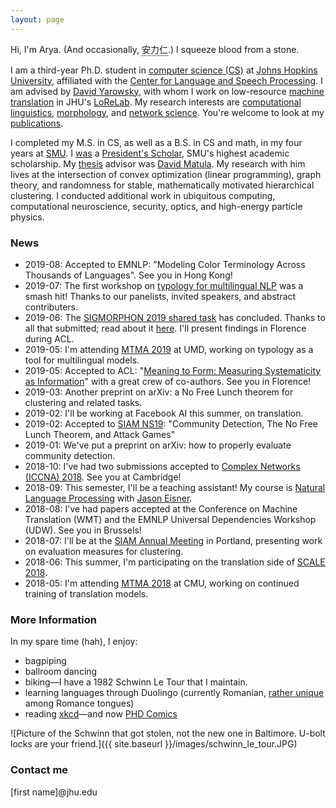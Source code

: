 ```yaml
---
layout: page
---
```


<style>
/* Tooltip container */
.tooltip {
  position: relative;
  display: inline-block;
  border-bottom: 1px dotted black; /* If you want dots under the hoverable text */
}

/* Tooltip text */
.tooltip .tooltiptext {
  visibility: hidden;
  width: 300px;
  background-color: black;
  color: #fff;
  text-align: center;
  padding: 5px 0;
  border-radius: 6px;
 
  /* Position the tooltip text - see examples below! */
  position: absolute;
  z-index: 1;
}

/* Show the tooltip text when you mouse over the tooltip container */
.tooltip:hover .tooltiptext {
  visibility: visible;
}
</style>


Hi, I'm Arya. (And occasionally,  <span class="tooltip">安力仁<span class="tooltiptext"> Bestowed upon me by the boundlessly clever Shuoyang Ding. <a href="http://www.cs.jhu.edu/~sding/">http://www.cs.jhu.edu/~sding/</a></span></span>.) I squeeze blood from a stone.

I am a third-year Ph.D. student in [computer science (CS)](https://www.cs.jhu.edu) at [Johns Hopkins University](https://www.jhu.edu), affiliated with the [Center for Language and Speech Processing](https://www.clsp.jhu.edu).
I am advised by [David Yarowsky](https://www.cs.jhu.edu/faculty/david-yarowsky/), with whom I work on low-resource [machine translation](https://en.wikipedia.org/wiki/Machine_translation) in JHU's [LoReLab](https://www.cs.jhu.edu/~arya/yarowsky-lab/).
My research interests are [computational linguistics](https://en.wikipedia.org/wiki/Computational_linguistics), [morphology](https://en.wikipedia.org/wiki/Morphology_(linguistics)), and [network science](https://en.wikipedia.org/wiki/Network_science). You're welcome to look at my [publications](publications).

I completed my M.S. in CS, as well as a B.S. in CS and math, in my four years at [SMU](https://en.wikipedia.org/wiki/Southern_Methodist_University).
I [was](https://www.smu.edu/Academics/PS/Alumni/2017Alumni) a [President's Scholar](http://www.smu.edu/academics/PS), SMU's highest academic scholarship.
My [thesis](https://search.proquest.com/docview/1907180434?pq-origsite=gscholar) advisor was [David Matula](http://lyle.smu.edu/~matula/).
My research with him  lives at the intersection of convex optimization (linear programming), graph theory, and randomness for stable, mathematically motivated hierarchical clustering.
I conducted additional work in ubiquitous computing, computational neuroscience, security, optics, and high-energy particle physics.

### News

- 2019-08: Accepted to EMNLP: "Modeling Color Terminology Across Thousands of Languages". See you in Hong Kong!
- 2019-07: The first workshop on [typology for multilingual NLP](https://typology-and-nlp.github.io) was a smash hit! Thanks to our panelists, invited speakers, and abstract contributers.
- 2019-06: The [SIGMORPHON 2019 shared task](https://sigmorphon.github.io/sharedtasks/2019/) has concluded. Thanks to all that submitted; read about it [here](https://www.aclweb.org/anthology/W19-4226/). I'll present findings in Florence during ACL.
- 2019-05: I'm attending [MTMA 2019](http://www.statmt.org/mtma19/) at UMD, working on typology as a tool for multilingual models.
- 2019-05: Accepted to ACL: "[Meaning to Form: Measuring Systematicity as Information](https://aclweb.org/anthology/papers/P/P19/P19-1171/)" with a great crew of co-authors. See you in Florence!
- 2019-03: Another preprint on arXiv: a No Free Lunch theorem for clustering and related tasks.
- 2019-02: I'll be working at Facebook AI this summer, on translation.
- 2019-02: Accepted to [SIAM NS19](https://www.siam.org/Conferences/CM/Main/ns19): "Community Detection, The No Free Lunch Theorem, and Attack Games"
- 2019-01: We've put a preprint on arXiv: how to properly evaluate community detection.
- 2018-10: I've had two submissions accepted to [Complex Networks (ICCNA) 2018](https://www.complexnetworks.org). See you at Cambridge!
- 2018-09: This semester, I'll be a teaching assistant! My course is [Natural Language Processing](http://www.cs.jhu.edu/~jason/465/) with [Jason Eisner](http://www.cs.jhu.edu/~jason/).
- 2018-08: I've had papers accepted at the Conference on Machine Translation (WMT) and the EMNLP Universal Dependencies Workshop (UDW). See you in Brussels!
- 2018-07: I'll be at the [SIAM Annual Meeting](http://www.siam.org/meetings/an18/) in Portland, presenting work on evaluation measures for clustering.
- 2018-06: This summer, I'm participating on the translation side of [SCALE 2018](https://hltcoe.jhu.edu/research/scale/scale-2018/). 
- 2018-05: I'm attending [MTMA 2018](http://www.statmt.org/mtma18/) at CMU, working on continued training of translation models.

### More Information

In my spare time (hah), I enjoy:

- bagpiping
- ballroom dancing
- biking—I have a 1982 Schwinn Le Tour that I maintain.
- learning languages through Duolingo (currently Romanian, [rather unique](https://en.wikipedia.org/wiki/History_of_Romanian) among Romance tongues)
- reading [xkcd](http://xkcd.com)—and now [PHD Comics](http://www.phdcomics.com)

![Picture of the Schwinn that got stolen, not the new one in Baltimore. U-bolt locks are your friend.]({{ site.baseurl }}/images/schwinn_le_tour.JPG)

### Contact me

[first name]@jhu.edu
